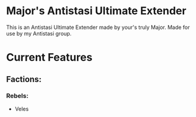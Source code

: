 # Major's Antistasi Ultimate Extender

  This is an Antistasi Ultimate Extender made by your's truly Major.
  Made for use by my Antistasi group.

# Current Features

## Factions:
### Rebels:
  * Veles